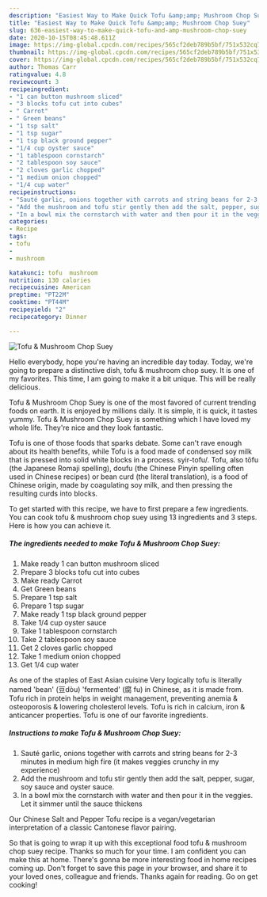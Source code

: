 ```yaml
---
description: "Easiest Way to Make Quick Tofu &amp;amp; Mushroom Chop Suey"
title: "Easiest Way to Make Quick Tofu &amp;amp; Mushroom Chop Suey"
slug: 636-easiest-way-to-make-quick-tofu-and-amp-mushroom-chop-suey
date: 2020-10-15T08:45:48.611Z
image: https://img-global.cpcdn.com/recipes/565cf2deb789b5bf/751x532cq70/tofu-mushroom-chop-suey-recipe-main-photo.jpg
thumbnail: https://img-global.cpcdn.com/recipes/565cf2deb789b5bf/751x532cq70/tofu-mushroom-chop-suey-recipe-main-photo.jpg
cover: https://img-global.cpcdn.com/recipes/565cf2deb789b5bf/751x532cq70/tofu-mushroom-chop-suey-recipe-main-photo.jpg
author: Thomas Carr
ratingvalue: 4.8
reviewcount: 3
recipeingredient:
- "1 can button mushroom sliced"
- "3 blocks tofu cut into cubes"
- " Carrot"
- " Green beans"
- "1 tsp salt"
- "1 tsp sugar"
- "1 tsp black ground pepper"
- "1/4 cup oyster sauce"
- "1 tablespoon cornstarch"
- "2 tablespoon soy sauce"
- "2 cloves garlic chopped"
- "1 medium onion chopped"
- "1/4 cup water"
recipeinstructions:
- "Sauté garlic, onions together with carrots and string beans for 2-3 minutes in medium high fire (it makes veggies crunchy in my experience)"
- "Add the mushroom and tofu stir gently then add the salt, pepper, sugar, soy sauce and oyster sauce."
- "In a bowl mix the cornstarch with water and then pour it in the veggies. Let it simmer until the sauce thickens"
categories:
- Recipe
tags:
- tofu
- 
- mushroom

katakunci: tofu  mushroom 
nutrition: 130 calories
recipecuisine: American
preptime: "PT22M"
cooktime: "PT44M"
recipeyield: "2"
recipecategory: Dinner

---
```



![Tofu &amp; Mushroom Chop Suey](https://img-global.cpcdn.com/recipes/565cf2deb789b5bf/751x532cq70/tofu-mushroom-chop-suey-recipe-main-photo.jpg)

Hello everybody, hope you're having an incredible day today. Today, we're going to prepare a distinctive dish, tofu &amp; mushroom chop suey. It is one of my favorites. This time, I am going to make it a bit unique. This will be really delicious.

Tofu &amp; Mushroom Chop Suey is one of the most favored of current trending foods on earth. It is enjoyed by millions daily. It is simple, it is quick, it tastes yummy. Tofu &amp; Mushroom Chop Suey is something which I have loved my whole life. They're nice and they look fantastic.

Tofu is one of those foods that sparks debate. Some can&#39;t rave enough about its health benefits, while Tofu is a food made of condensed soy milk that is pressed into solid white blocks in a process. syir-tofu/. Tofu, also tōfu (the Japanese Romaji spelling), doufu (the Chinese Pinyin spelling often used in Chinese recipes) or bean curd (the literal translation), is a food of Chinese origin, made by coagulating soy milk, and then pressing the resulting curds into blocks.


To get started with this recipe, we have to first prepare a few ingredients. You can cook tofu &amp; mushroom chop suey using 13 ingredients and 3 steps. Here is how you can achieve it.

<!--inarticleads1-->

##### The ingredients needed to make Tofu &amp; Mushroom Chop Suey:

1. Make ready 1 can button mushroom sliced
1. Prepare 3 blocks tofu cut into cubes
1. Make ready  Carrot
1. Get  Green beans
1. Prepare 1 tsp salt
1. Prepare 1 tsp sugar
1. Make ready 1 tsp black ground pepper
1. Take 1/4 cup oyster sauce
1. Take 1 tablespoon cornstarch
1. Take 2 tablespoon soy sauce
1. Get 2 cloves garlic chopped
1. Take 1 medium onion chopped
1. Get 1/4 cup water


As one of the staples of East Asian cuisine Very logically tofu is literally named &#39;bean&#39; (豆dòu) &#39;fermented&#39; (腐 fu) in Chinese, as it is made from. Tofu rich in protein helps in weight management, preventing anemia &amp; osteoporosis &amp; lowering cholesterol levels. Tofu is rich in calcium, iron &amp; anticancer properties. Tofu is one of our favorite ingredients. 

<!--inarticleads2-->

##### Instructions to make Tofu &amp; Mushroom Chop Suey:

1. Sauté garlic, onions together with carrots and string beans for 2-3 minutes in medium high fire (it makes veggies crunchy in my experience)
1. Add the mushroom and tofu stir gently then add the salt, pepper, sugar, soy sauce and oyster sauce.
1. In a bowl mix the cornstarch with water and then pour it in the veggies. Let it simmer until the sauce thickens


Our Chinese Salt and Pepper Tofu recipe is a vegan/vegetarian interpretation of a classic Cantonese flavor pairing. 

So that is going to wrap it up with this exceptional food tofu &amp; mushroom chop suey recipe. Thanks so much for your time. I am confident you can make this at home. There's gonna be more interesting food in home recipes coming up. Don't forget to save this page in your browser, and share it to your loved ones, colleague and friends. Thanks again for reading. Go on get cooking!
